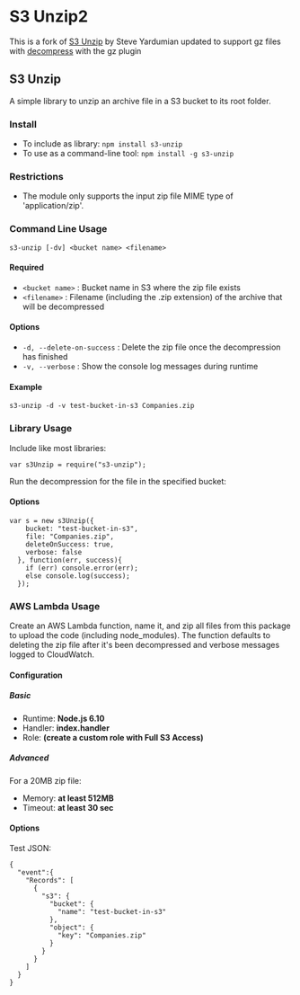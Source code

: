 # S3 Unzip2

This is a fork of [S3 Unzip](https://bitbucket.org/copperhill/s3-unzip.git) by Steve Yardumian updated to support gz files with [decompress](https://github.com/kevva/decompress) with the gz plugin

## S3 Unzip ##

A simple library to unzip an archive file in a S3 bucket to its root folder.

### Install ###

- To include as library: `npm install s3-unzip`
- To use as a command-line tool: `npm install -g s3-unzip`

### Restrictions ###

- The module only supports the input zip file MIME type of 'application/zip'.

### Command Line Usage ###

`s3-unzip [-dv] <bucket name> <filename>`

#### Required ####

- `<bucket name>` : Bucket name in S3 where the zip file exists
- `<filename>` : Filename (including the .zip extension) of the archive that will be decompressed

#### Options ####

- `-d, --delete-on-success` : Delete the zip file once the decompression has finished
- `-v, --verbose` : Show the console log messages during runtime

#### Example ####

`s3-unzip -d -v test-bucket-in-s3 Companies.zip`

### Library Usage ###

Include like most libraries:

`var s3Unzip = require("s3-unzip");`

Run the decompression for the file in the specified bucket:

#### Options ####

~~~~
var s = new s3Unzip({
    bucket: "test-bucket-in-s3",
    file: "Companies.zip",
    deleteOnSuccess: true,
    verbose: false
  }, function(err, success){
    if (err) console.error(err);
    else console.log(success);
  });
~~~~

### AWS Lambda Usage ###

Create an AWS Lambda function, name it, and zip all files from this package to upload the code (including node_modules). The function defaults to deleting the zip file after it's been decompressed and verbose messages logged to CloudWatch.

#### Configuration ####

##### Basic #####
- Runtime: **Node.js 6.10**
- Handler: **index.handler**
- Role: **(create a custom role with Full S3 Access)**

##### Advanced #####

For a 20MB zip file:
- Memory: **at least 512MB**
- Timeout: **at least 30 sec**

#### Options ####

Test JSON:
~~~~
{
  "event":{
    "Records": [
      {
        "s3": {
          "bucket": {
            "name": "test-bucket-in-s3"
          },
          "object": {
            "key": "Companies.zip"
          }
        }
      }
    ]
  }
}
~~~~
